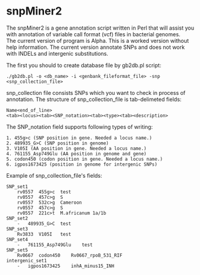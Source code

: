 # snpMiner2
The snpMiner2 is a gene annotation script written in Perl that will assist you with annotation of variable call format (vcf) files in bacterial genomes.  
The current version of program is Alpha. This is a worked version without help information. The current version annotate SNPs and does not work with INDELs and intergenic substitutions.

The first you should to create database file by gb2db.pl script:
```
./gb2db.pl -o <db_name> -i <genbank_fileformat_file> -snp <snp_collection_file>

```
snp_collection file consists SNPs which you want to check in process of annotation. The structure of snp_collection_file is tab-delimeted fields:

```
Name<end_of_line>
<tab><locus><tab><SNP_notation><tab><type><tab><description>
```

The SNP_notation field supports following types of writing:

```
1. 455g>c (SNP position in gene. Needed a locus name.)
2. 489935_G>C (SNP position in genome)
3. V105I (AA position in gene. Needed a locus name.)
4. 761155_Asp749Glu (AA position in genome and gene)
5. codon450 (codon position in gene. Needed a locus name.)
6. igpos1673425 (position in genome for intergenic SNPs)
```
Example of snp_collection_file's fields:
```
SNP_set1
	rv0557	455g>c	test
	rv0557	457c>g	S
	rv0557	532c>g	Cameroon
	rv0557	457c>g	S
	rv0557	221c>t	M.africanum 1a/1b
SNP_set2
	-	489935_G>C	test
SNP_set3
	Rv3833	V105I	test
SNP_set4
	-	761155_Asp749Glu	test
SNP_set5
	Rv0667	codon450	Rv0667_rpoB_531_RIF
intergenic_set1
	-	igpos1673425	inhA_minus15_INH
```


